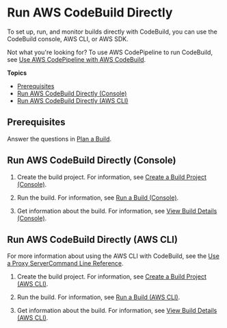 # Run AWS CodeBuild Directly<a name="how-to-run"></a>

To set up, run, and monitor builds directly with CodeBuild, you can use the CodeBuild console, AWS CLI, or AWS SDK\.

Not what you're looking for? To use AWS CodePipeline to run CodeBuild, see [Use AWS CodePipeline with AWS CodeBuild](how-to-create-pipeline.md)\.

**Topics**
+ [Prerequisites](#how-to-run-prerequisites)
+ [Run AWS CodeBuild Directly \(Console\)](#how-to-run-console)
+ [Run AWS CodeBuild Directly \(AWS CLI\)](#how-to-run-cli)

## Prerequisites<a name="how-to-run-prerequisites"></a>

Answer the questions in [Plan a Build](planning.md)\.

## Run AWS CodeBuild Directly \(Console\)<a name="how-to-run-console"></a>

1. Create the build project\. For information, see [Create a Build Project \(Console\)](create-project.md#create-project-console)\.

1. Run the build\. For information, see [Run a Build \(Console\)](run-build.md#run-build-console)\.

1. Get information about the build\. For information, see [View Build Details \(Console\)](view-build-details.md#view-build-details-console)\.

## Run AWS CodeBuild Directly \(AWS CLI\)<a name="how-to-run-cli"></a>

For more information about using the AWS CLI with CodeBuild, see the [Use a Proxy ServerCommand Line Reference](cmd-ref.md)\.

1. Create the build project\. For information, see [Create a Build Project \(AWS CLI\)](create-project.md#create-project-cli)\.

1. Run the build\. For information, see [Run a Build \(AWS CLI\)](run-build.md#run-build-cli)\.

1. Get information about the build\. For information, see [View Build Details \(AWS CLI\)](view-build-details.md#view-build-details-cli)\.
